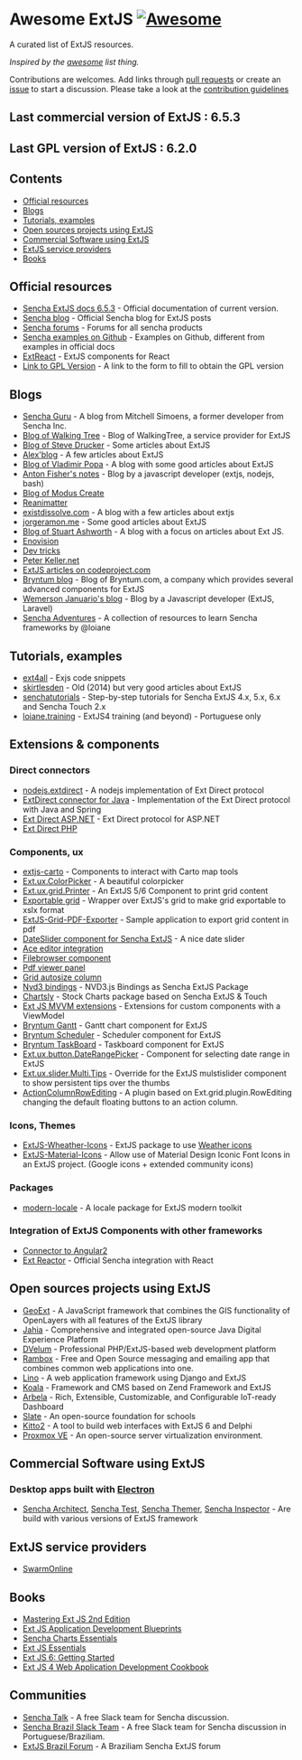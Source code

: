 # Awesome ExtJS [![Awesome](https://cdn.rawgit.com/sindresorhus/awesome/d7305f38d29fed78fa85652e3a63e154dd8e8829/media/badge.svg)](https://github.com/sindresorhus/awesome)

A curated list of ExtJS resources.

*Inspired by the [awesome](https://github.com/sindresorhus/awesome) list thing.*

Contributions are welcomes. Add links through [pull requests](https://github.com/abenhamdine/awesome-extjs/pulls) or create an [issue](https://github.com/abenhamdine/awesome-extjs/issues) to start a discussion. Please take a look at the [contribution guidelines](CONTRIBUTING.md)

## Last commercial version of ExtJS : 6.5.3
## Last GPL version of ExtJS : 6.2.0

## Contents

- [Official resources](#official-resources)
- [Blogs](#Blogs)
- [Tutorials, examples](#tutorials,-examples)
- [Open sources projects using ExtJS](#open-sources-projects-using-extjs)
- [Commercial Software using ExtJS](#commercial-software-using-extjs)
- [ExtJS service providers](#extjs-service-providers)
- [Books](#books)

## Official resources

* [Sencha ExtJS docs 6.5.3](http://docs.sencha.com/extjs/6.5.3/index.html) - Official documentation of current version.
* [Sencha blog](https://www.sencha.com/blog/category/sencha-ext-js) - Official Sencha blog for ExtJS posts
* [Sencha forums](https://www.sencha.com/forum) - Forums for all sencha products
* [Sencha examples on Github](https://github.com/sencha-extjs-examples) - Examples on Github, different from examples in official docs
* [ExtReact](https://www.sencha.com/products/extreact/#app) - ExtJS components for React
* [Link to GPL Version](https://www.sencha.com/legal/gpl/) - A link to the form to fill to obtain the GPL version

## Blogs

* [Sencha Guru](https://sencha.guru/) - A blog from Mitchell Simoens, a former developer from Sencha Inc.
* [Blog of Walking Tree](https://walkingtree.tech/index.php/blog) - Blog of WalkingTree, a service provider for ExtJS
* [Blog of Steve Drucker](https://druckit.wordpress.com/) - Some articles about ExtJS
* [Alex'blog](https://abarre.wordpress.com/) - A few articles about ExtJS
* [Blog of Vladimir Popa](http://vadimpopa.com/) - A blog with some good articles about ExtJS
* [Anton Fisher's notes](https://antonfisher.com/) - Blog by a javascript developer (extjs, nodejs, bash)
* [Blog of Modus Create](http://moduscreate.com/category/sencha/)
* [Reanimatter](http://reanimatter.com/tag/ext-js/)
* [existdissolve.com](http://existdissolve.com/) - A blog with a few articles about extjs
* [jorgeramon.me](http://jorgeramon.me/tag/extjs-tutorial/) - Some good articles about ExtJS
* [Blog of Stuart Ashworth](http://www.stuartashworth.com/blog/) - A blog with a focus on articles about Ext JS.
* [Enovision](https://www.enovision.net/ext-js/)
* [Dev tricks](https://www.leeboonstra.com/)
* [Peter Keller.net](http://peterkellner.net/category/extjs/)
* [ExtJS articles on codeproject.com](https://www.codeproject.com/Tags/ExtJS)
* [Bryntum blog](https://bryntum.com/blog) - Blog of Bryntum.com, a company which provides several advanced components for ExtJS
* [Wemerson Januario's blog](http://wemersonjanuario.com.br) - Blog by a Javascript developer (ExtJS, Laravel)
* [Sencha Adventures](https://github.com/loiane/sencha-adventures) - A collection of resources to learn Sencha frameworks by @loiane

## Tutorials, examples

* [ext4all](https://ext4all.com/) - Exjs code snippets
* [skirtlesden](http://skirtlesden.com/articles/) - Old (2014) but very good articles about ExtJS
* [senchatutorials](http://senchatutorials.in/) - Step-by-step tutorials for Sencha ExtJS 4.x, 5.x, 6.x and Sencha Touch 2.x
* [loiane.training](https://loiane.training/course/fundamentos-ext-js-4/) - ExtJS4 training (and beyond) - Portuguese only

## Extensions & components

### Direct connectors
* [nodejs.extdirect](https://github.com/jurisv/nodejs.extdirect) - A nodejs implementation of Ext Direct protocol
* [ExtDirect connector for Java](https://github.com/ralscha/extdirectspring) - Implementation of the Ext Direct protocol with Java and Spring
* [Ext Direct ASP.NET](https://github.com/elishnevsky/ext-direct-mvc) - Ext Direct protocol for ASP.NET
* [Ext Direct PHP](https://github.com/teqneers/ext-direct)

### Components, ux

* [extjs-carto](https://github.com/CrestoneDigital/extjs-carto) - Components to interact with Carto map tools
* [Ext.ux.ColorPicker](https://github.com/sw4/Ext.ux.ColorPicker) - A beautiful colorpicker
* [Ext.ux.grid.Printer](https://github.com/Arhia/Ext.ux.grid.Printer) - An ExtJS 5/6 Component to print grid content
* [Exportable grid](https://github.com/yorl1n/ext.ExportableGrid) - Wrapper over ExtJS's grid to make grid exportable to xslx format
* [ExtJS-Grid-PDF-Exporter](https://github.com/shikhirsingh/ExtJS-Grid-PDF-Exporter) - Sample application to export grid content in pdf
* [DateSlider component for Sencha ExtJS](https://github.com/OhmzTech/extjs-dateslider) - A nice date slider
* [Ace editor integration](https://github.com/cadorn/ace-extjs)
* [Filebrowser component](https://github.com/revolunet/Ext.ux.filebrowser)
* [Pdf viewer panel](https://github.com/SunboX/ext_ux_pdf_panel)
* [Grid autosize column](http://reanimatter.com/2016/03/12/ext-js-grid-plugin-autosizing-columns-to-fit-content/)
* [Nvd3 bindings](https://github.com/syslogic/extjs-nvd3-charts) - NVD3.js Bindings as Sencha ExtJS Package
* [Chartsly](https://github.com/walkingtree/chartsly) - Stock Charts package based on Sencha ExtJS & Touch
* [Ext JS MVVM extensions](https://github.com/alexeysolonets/extjs-mvvm-extensions) - Extensions for custom components with a ViewModel
* [Bryntum Gantt](https://bryntum.com/gantt) - Gantt chart component for ExtJS
* [Bryntum Scheduler](https://bryntum.com/scheduler) - Scheduler component for ExtJS
* [Bryntum TaskBoard](https://bryntum.com/taskboard) - Taskboard component for ExtJS
* [Ext.ux.button.DateRangePicker](https://github.com/wencywww/Ext.ux.button.DateRangePicker) - Component for selecting date range in ExtJS
* [Ext.ux.slider.Multi.Tips](https://github.com/wencywww/Ext.ux.slider.Multi.Tips) - Override for the ExtJS mulstislider component to show persistent tips over the thumbs
* [ActionColumnRowEditing](https://github.com/maltempi/extjs-action-column-row-editing) - A plugin based on Ext.grid.plugin.RowEditing changing the default floating buttons to an action column.

### Icons, Themes

* [ExtJS-Wheather-Icons](https://github.com/RichardStyles/ExtJS-Weather-Icons) - ExtJS package to use [Weather icons](https://erikflowers.github.io/weather-icons/)
* [ExtJS-Material-Icons](https://github.com/RichardStyles/ExtJS-Material-Icons) - Allow use of Material Design Iconic Font Icons in an ExtJS project. (Google icons + extended community icons)

### Packages

* [modern-locale](https://github.com/wemersonjanuario/modern-locale) - A locale package for ExtJS modern toolkit

### Integration of ExtJS Components with other frameworks

* [Connector to Angular2](https://github.com/mgusmano/angular2-extjs)
* [Ext Reactor](https://github.com/sencha/extjs-reactor) - Official Sencha integration with React

## Open sources projects using ExtJS

* [GeoExt](https://github.com/geoext/geoext3) - A JavaScript framework that combines the GIS functionality of OpenLayers with all features of the ExtJS library
* [Jahia](https://github.com/Jahia) - Comprehensive and integrated open-source Java Digital Experience Platform
* [DVelum](https://github.com/dvelum/dvelum) - Professional PHP/ExtJS-based web development platform
* [Rambox](https://github.com/saenzramiro/rambox) - Free and Open Source messaging and emailing app that combines common web applications into one.
* [Lino](https://github.com/lino-framework/lino) - A web application framework using Django and ExtJS
* [Koala](https://github.com/koala-framework/koala-framework) - Framework and CMS based on Zend Framework and ExtJS
* [Arbela](https://github.com/walkingtree/arbela) - Rich, Extensible, Customizable, and Configurable IoT-ready Dashboard
* [Slate](https://github.com/SlateFoundation/slate) - An open-source foundation for schools
* [Kitto2](https://github.com/EtheaDev/kitto2) - A tool to build web interfaces with ExtJS 6 and Delphi
* [Proxmox VE](https://www.proxmox.com/en/proxmox-ve) - An open-source server virtualization environment.

## Commercial Software using ExtJS

### Desktop apps built with [Electron](https://electron.atom.io/)
* [Sencha Architect](https://www.sencha.com/products/architect/), [Sencha Test](https://www.sencha.com/products/test/), [Sencha Themer](https://www.sencha.com/products/themer/), [Sencha Inspector](https://www.sencha.com/products/inspector/) - Are build with various versions of ExtJS framework

## ExtJS service providers

* [SwarmOnline](https://www.swarmonline.com/)

## Books

* [Mastering Ext JS 2nd Edition](https://www.packtpub.com/web-development/mastering-ext-js-second-edition)
* [Ext JS Application Development Blueprints](https://www.packtpub.com/web-development/ext-js-application-development-blueprints)
* [Sencha Charts Essentials](https://www.packtpub.com/web-development/sencha-charts-essentials)
* [Ext JS Essentials](https://www.packtpub.com/web-development/ext-js-essentials)
* [Ext JS 6: Getting Started](http://www.extjs6gettingstarted.com)
* [Ext JS 4 Web Application Development Cookbook](https://www.packtpub.com/web-development/ext-js-4-web-application-development-cookbook)

## Communities

* [Sencha Talk](http://www.senchatalk.com) - A free Slack team for Sencha discussion.
* [Sencha Brazil Slack Team](http://slack.extjs.com.br/) - A free Slack team for Sencha discussion in Portuguese/Braziliam.
* [ExtJS Brazil Forum](http://extjs.com.br/) - A Braziliam Sencha ExtJS forum
